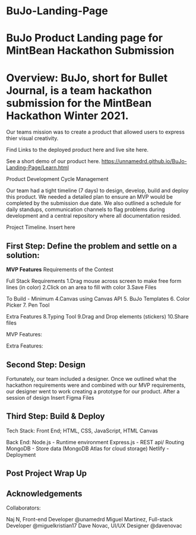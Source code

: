 # BuJo-Landing-Page
# BuJo Product Landing page for MintBean Hackathon Submission

# Overview: BuJo, short for Bullet Journal, is a team hackathon submission for the MintBean Hackathon Winter 2021. 

Our teams mission was to create a product that allowed users to express thier visual creativity. 

Find Links to the deployed product here and live site here. 


See a short demo of our product here. https://unnamedrd.github.io/BuJo-Landing-Page/Learn.html



Product Development Cycle Management

Our team had a tight timeline (7 days) to design, develop, build and deploy this product. We needed a detailed plan to ensure an MVP would be completed by the submission due date. We also outlined a schedule for daily standups, communication channels to flag problems during development and a central repository where all documentation resided. 

Project Timeline. Insert here


## First Step: Define the problem and settle on a solution:

**MVP Features**
Requirements of the Contest 

Full Stack Requirements
1.Drag mouse across screen to make free form lines (in color)
2.Click on an area to fill with color
3.Save Files 

To Build - Minimum
4.Canvas using Canvas API 
5. BuJo Templates
6. Color Picker 
7. Pen Tool 

Extra Features 
8.Typing Tool 
9.Drag and Drop elements (stickers) 
10.Share files 

MVP Features: 

Extra Features: 

## Second Step: Design 
Fortunately, our team included a designer. Once we outlined what the hackathon requirements were and combined with our MVP requirements, our designer went to work creating a prototype for our product. After a session of design
Insert Figma Files



## Third Step: Build & Deploy

Tech Stack: 
Front End; 
HTML, CSS, JavaScript, HTML Canvas

Back End:
Node.js - Runtime environment
Express.js - REST api/ Routing
MongoDB - Store data (MongoDB Atlas for cloud storage)
Netlify - Deployment

## Post Project Wrap Up



## Acknowledgements 

Collaborators: 

Naj N, Front-end Developer @unamedrd
Miguel Martinez, Full-stack Developer @miguelkristian17
Dave Novac, UI/UX Designer @davenovac


